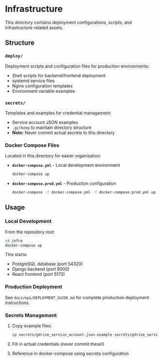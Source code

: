 # Infrastructure

This directory contains deployment configurations, scripts, and infrastructure-related assets.

## Structure

### `deploy/`
Deployment scripts and configuration files for production environments:
- Shell scripts for backend/frontend deployment
- systemd service files
- Nginx configuration templates
- Environment variable examples

### `secrets/`
Templates and examples for credential management:
- Service account JSON examples
- `.gitkeep` to maintain directory structure
- **Note:** Never commit actual secrets to this directory

### Docker Compose Files

Located in this directory for easier organization:

- **`docker-compose.yml`** - Local development environment
  ```bash
  docker-compose up
  ```

- **`docker-compose.prod.yml`** - Production configuration
  ```bash
  docker-compose -f docker-compose.yml -f docker-compose.prod.yml up
  ```

## Usage

### Local Development

From the repository root:
```bash
cd infra
docker-compose up
```

This starts:
- PostgreSQL database (port 54320)
- Django backend (port 8000)
- React frontend (port 5173)

### Production Deployment

See `docs/ops/DEPLOYMENT_GUIDE.md` for complete production deployment instructions.

### Secrets Management

1. Copy example files:
   ```bash
   cp secrets/gdrive_service_account.json.example secrets/gdrive_service.json
   ```

2. Fill in actual credentials (never commit these!)

3. Reference in docker-compose using secrets configuration
